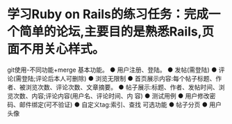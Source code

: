# 学习Ruby on Rails的练习任务：完成一个简单的论坛,主要目的是熟悉Rails,页面不用关心样式。
git使用-不同功能+merge
基本功能。
● 用户注册、登陆。
● 发帖(需登陆)
● 评论(需登陆;评论后本人可删除)
● 浏览无限制
● 首页展示内容:每个帖子标题、作者、被浏览次数、评论次数、文章摘要。
● 帖子展示:标题、作者、发帖时间、浏览次数、内容;评论内容(用户名、评论时间、内
容)
● 测试用例
● 用户修改密码、邮件绑定(可不验证)
● 自定义tag:索引、查找 
可选功能
● 帖子分页 ● 用户头像
